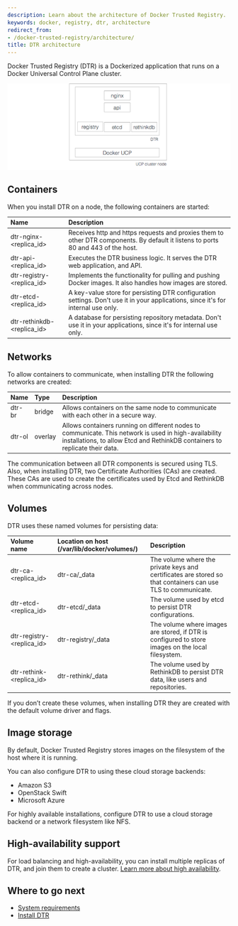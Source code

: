 ```yaml
---
description: Learn about the architecture of Docker Trusted Registry.
keywords: docker, registry, dtr, architecture
redirect_from:
- /docker-trusted-registry/architecture/
title: DTR architecture
---
```


Docker Trusted Registry (DTR) is a Dockerized application that runs on a Docker
Universal Control Plane cluster.

![](images/architecture-1.png)


## Containers

When you install DTR on a node, the following containers are started:

| Name                             | Description                                                                                                                       |
|:---------------------------------|:----------------------------------------------------------------------------------------------------------------------------------|
| dtr-nginx-&lt;replica_id&gt;     | Receives http and https requests and proxies them to other DTR components. By default it listens to ports 80 and 443 of the host. |
| dtr-api-&lt;replica_id&gt;       | Executes the DTR business logic. It serves the DTR web application, and API.                                                      |
| dtr-registry-&lt;replica_id&gt;  | Implements the functionality for pulling and pushing Docker images. It also handles how images are stored.                        |
| dtr-etcd-&lt;replica_id&gt;      | A key-value store for persisting DTR configuration settings. Don't use it in your applications, since it's for internal use only. |
| dtr-rethinkdb-&lt;replica_id&gt; | A database for persisting repository metadata. Don't use it in your applications, since it's for internal use only.               |


## Networks

To allow containers to communicate, when installing DTR the following networks
are created:

| Name   | Type    | Description                                                                                                                                                                           |
|:-------|:--------|:--------------------------------------------------------------------------------------------------------------------------------------------------------------------------------------|
| dtr-br | bridge  | Allows containers on the same node to communicate with each other in a secure way.                                                                                                    |
| dtr-ol | overlay | Allows containers running on different nodes to communicate. This network is used in high-availability installations, to allow Etcd and RethinkDB containers to replicate their data. |

The communication between all DTR components is secured using TLS. Also, when
installing DTR, two Certificate Authorities (CAs) are created. These CAs are
used to create the certificates used by Etcd and RethinkDB when communicating
across nodes.

## Volumes

DTR uses these named volumes for persisting data:

| Volume name                     | Location on host (/var/lib/docker/volumes/) | Description                                                                                                  |
|:--------------------------------|:--------------------------------------------|:-------------------------------------------------------------------------------------------------------------|
| dtr-ca-&lt;replica_id&gt;       | dtr-ca/_data                                | The volume where the private keys and certificates are stored so that containers can use TLS to communicate. |
| dtr-etcd-&lt;replica_id&gt;     | dtr-etcd/_data                              | The volume used by etcd to persist DTR configurations.                                                       |
| dtr-registry-&lt;replica_id&gt; | dtr-registry/_data                          | The volume where images are stored, if DTR is configured to store images on the local filesystem.            |
| dtr-rethink-&lt;replica_id&gt;  | dtr-rethink/_data                           | The volume used by RethinkDB to persist DTR data, like users and repositories.                               |

If you don’t create these volumes, when installing DTR they are created with
the default volume driver and flags.

## Image storage

By default, Docker Trusted Registry stores images on the filesystem of the host
where it is running.

You can also configure DTR to using these cloud storage backends:

* Amazon S3
* OpenStack Swift
* Microsoft Azure

For highly available installations, configure DTR to use a cloud storage
backend or a network filesystem like NFS.


## High-availability support

For load balancing and high-availability, you can install multiple replicas of
DTR, and join them to create a cluster.
[Learn more about high availability](high-availability/index.md).

## Where to go next

* [System requirements](install/system-requirements.md)
* [Install DTR](install/index.md)